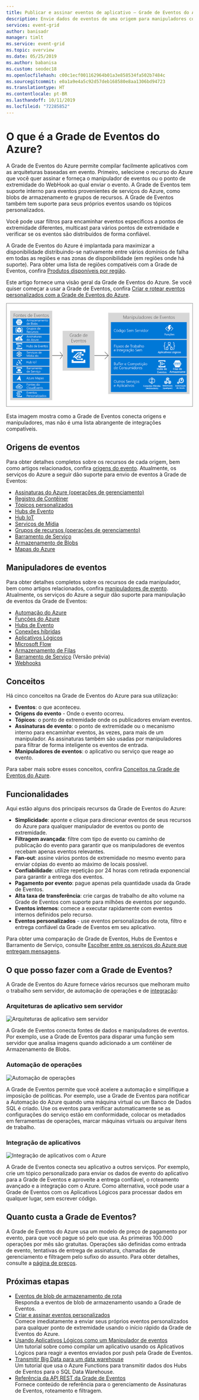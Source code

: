 ```yaml
---
title: Publicar e assinar eventos de aplicativo – Grade de Eventos do Azure
description: Envie dados de eventos de uma origem para manipuladores com a Grade de Eventos do Azure. Crie aplicativos baseados em eventos e integre com serviços do Azure.
services: event-grid
author: banisadr
manager: timlt
ms.service: event-grid
ms.topic: overview
ms.date: 05/25/2019
ms.author: babanisa
ms.custom: seodec18
ms.openlocfilehash: c00c1ecf001162964b01a3e858534fa502b7484c
ms.sourcegitcommit: e0a1a9e4a5c92d57deb168580e8aa1306bd94723
ms.translationtype: HT
ms.contentlocale: pt-BR
ms.lasthandoff: 10/11/2019
ms.locfileid: "72285852"
---
```

# <a name="what-is-azure-event-grid"></a>O que é a Grade de Eventos do Azure?

A Grade de Eventos do Azure permite compilar facilmente aplicativos com as arquiteturas baseadas em evento. Primeiro, selecione o recurso do Azure que você quer assinar e forneça o manipulador de eventos ou o ponto de extremidade do WebHook ao qual enviar o evento. A Grade de Eventos tem suporte interno para eventos provenientes de serviços do Azure, como blobs de armazenamento e grupos de recursos. A Grade de Eventos também tem suporte para seus próprios eventos usando os tópicos personalizados. 

Você pode usar filtros para encaminhar eventos específicos a pontos de extremidade diferentes, multicast para vários pontos de extremidade e verificar se os eventos são distribuídos de forma confiável.

A Grade de Eventos do Azure é implantada para maximizar a disponibilidade distribuindo-se nativamente entre vários domínios de falha em todas as regiões e nas zonas de disponibilidade (em regiões onde há suporte). Para obter uma lista de regiões compatíveis com a Grade de Eventos, confira [Produtos disponíveis por região](https://azure.microsoft.com/global-infrastructure/services/?products=event-grid&regions=all).

Este artigo fornece uma visão geral da Grade de Eventos do Azure. Se você quiser começar a usar a Grade de Eventos, confira [Criar e rotear eventos personalizados com a Grade de Eventos do Azure](custom-event-quickstart.md). 

![Modelo de Grade de Eventos de origens e manipuladores](./media/overview/functional-model.png)

Esta imagem mostra como a Grade de Eventos conecta origens e manipuladores, mas não é uma lista abrangente de integrações compatíveis.

## <a name="event-sources"></a>Origens de eventos

Para obter detalhes completos sobre os recursos de cada origem, bem como artigos relacionados, confira [origens do evento](event-sources.md). Atualmente, os serviços do Azure a seguir dão suporte para envio de eventos à Grade de Eventos:

* [Assinaturas do Azure (operações de gerenciamento)](event-sources.md#azure-subscriptions)
* [Registro de Contêiner](event-sources.md#container-registry)
* [Tópicos personalizados](event-sources.md#custom-topics)
* [Hubs de Evento](event-sources.md#event-hubs)
* [Hub IoT](event-sources.md#iot-hub)
* [Serviços de Mídia](event-sources.md#media-services)
* [Grupos de recursos (operações de gerenciamento)](event-sources.md#resource-groups)
* [Barramento de Serviço](event-sources.md#service-bus)
* [Armazenamento de Blobs](event-sources.md#storage)
* [Mapas do Azure](event-sources.md#maps)

## <a name="event-handlers"></a>Manipuladores de eventos

Para obter detalhes completos sobre os recursos de cada manipulador, bem como artigos relacionados, confira [manipuladores de evento](event-handlers.md). Atualmente, os serviços do Azure a seguir dão suporte para manipulação de eventos da Grade de Eventos: 

* [Automação do Azure](event-handlers.md#azure-automation)
* [Funções do Azure](event-handlers.md#azure-functions)
* [Hubs de Evento](event-handlers.md#event-hubs)
* [Conexões híbridas](event-handlers.md#hybrid-connections)
* [Aplicativos Lógicos](event-handlers.md#logic-apps)
* [Microsoft Flow](https://preview.flow.microsoft.com/connectors/shared_azureeventgrid/azure-event-grid/)
* [Armazenamento de Filas](event-handlers.md#queue-storage)
* [Barramento de Serviço](event-handlers.md#service-bus-queue-preview) (Versão prévia)
* [Webhooks](event-handlers.md#webhooks)

## <a name="concepts"></a>Conceitos

Há cinco conceitos na Grade de Eventos do Azure para sua utilização:

* **Eventos**: o que aconteceu.
* **Origens do evento** - Onde o evento ocorreu.
* **Tópicos**: o ponto de extremidade onde os publicadores enviam eventos.
* **Assinaturas de evento**: o ponto de extremidade ou o mecanismo interno para encaminhar eventos, às vezes, para mais de um manipulador. As assinaturas também são usadas por manipuladores para filtrar de forma inteligente os eventos de entrada.
* **Manipuladores de eventos**: o aplicativo ou serviço que reage ao evento.

Para saber mais sobre esses conceitos, confira [Conceitos na Grade de Eventos do Azure](concepts.md).

## <a name="capabilities"></a>Funcionalidades

Aqui estão alguns dos principais recursos da Grade de Eventos do Azure:

* **Simplicidade**: aponte e clique para direcionar eventos de seus recursos do Azure para qualquer manipulador de eventos ou ponto de extremidade.
* **Filtragem avançada**: filtre com tipo de evento ou caminho de publicação do evento para garantir que os manipuladores de eventos recebam apenas eventos relevantes.
* **Fan-out**: assine vários pontos de extremidade no mesmo evento para enviar cópias do evento ao máximo de locais possível.
* **Confiabilidade**: utilize repetição por 24 horas com retirada exponencial para garantir a entrega dos eventos.
* **Pagamento por evento**: pague apenas pela quantidade usada da Grade de Eventos.
* **Alta taxa de transferência**: crie cargas de trabalho de alto volume na Grade de Eventos com suporte para milhões de eventos por segundo.
* **Eventos internos**: comece a executar rapidamente com eventos internos definidos pelo recurso.
* **Eventos personalizados** - use eventos personalizados de rota, filtro e entrega confiável da Grade de Eventos em seu aplicativo.

Para obter uma comparação de Grade de Eventos, Hubs de Eventos e Barramento de Serviço, consulte [Escolher entre os serviços do Azure que entregam mensagens](compare-messaging-services.md).

## <a name="what-can-i-do-with-event-grid"></a>O que posso fazer com a Grade de Eventos?

A Grade de Eventos do Azure fornece vários recursos que melhoram muito o trabalho sem servidor, de automação de operações e de [integração](https://azure.com/integration): 

### <a name="serverless-application-architectures"></a>Arquiteturas de aplicativo sem servidor

![Arquiteturas de aplicativo sem servidor](./media/overview/serverless_web_app.png)

A Grade de Eventos conecta fontes de dados e manipuladores de eventos. Por exemplo, use a Grade de Eventos para disparar uma função sem servidor que analisa imagens quando adicionado a um contêiner de Armazenamento de Blobs. 

### <a name="ops-automation"></a>Automação de operações

![Automação de operações](./media/overview/Ops_automation.png)

A Grade de Eventos permite que você acelere a automação e simplifique a imposição de políticas. Por exemplo, use a Grade de Eventos para notificar a Automação do Azure quando uma máquina virtual ou um Banco de Dados SQL é criado. Use os eventos para verificar automaticamente se as configurações do serviço estão em conformidade, colocar os metadados em ferramentas de operações, marcar máquinas virtuais ou arquivar itens de trabalho.

### <a name="application-integration"></a>Integração de aplicativos

![Integração de aplicativos com o Azure](./media/overview/app_integration.png)

A Grade de Eventos conecta seu aplicativo a outros serviços. Por exemplo, crie um tópico personalizado para enviar os dados de evento do aplicativo para a Grade de Eventos e aproveite a entrega confiável, o roteamento avançado e a integração com o Azure. Como alternativa, você pode usar a Grade de Eventos com os Aplicativos Lógicos para processar dados em qualquer lugar, sem escrever código. 

## <a name="how-much-does-event-grid-cost"></a>Quanto custa a Grade de Eventos?

A Grade de Eventos do Azure usa um modelo de preço de pagamento por evento, para que você pague só pelo que usa. As primeiras 100.000 operações por mês são gratuitas. Operações são definidas como entrada de evento, tentativas de entrega de assinatura, chamadas de gerenciamento e filtragem pelo sufixo do assunto. Para obter detalhes, consulte a [página de preços](https://azure.microsoft.com/pricing/details/event-grid/).

## <a name="next-steps"></a>Próximas etapas

* [Eventos de blob de armazenamento de rota](../storage/blobs/storage-blob-event-quickstart.md?toc=%2fazure%2fevent-grid%2ftoc.json)  
  Responda a eventos de blob de armazenamento usando a Grade de Eventos.
* [Criar e assinar eventos personalizados](custom-event-quickstart.md)  
  Comece imediatamente a enviar seus próprios eventos personalizados para qualquer ponto de extremidade usando o início rápido da Grade de Eventos do Azure.
* [Usando Aplicativos Lógicos como um Manipulador de eventos](monitor-virtual-machine-changes-event-grid-logic-app.md)  
  Um tutorial sobre como compilar um aplicativo usando os Aplicativos Lógicos para reagir a eventos enviados por push pela Grade de Eventos.
* [Transmitir Big Data para um data warehouse](event-grid-event-hubs-integration.md)  
  Um tutorial que usa o Azure Functions para transmitir dados dos Hubs de Eventos para o SQL Data Warehouse.
* [Referência da API REST da Grade de Eventos](/rest/api/eventgrid)  
  Fornece conteúdo de referência para o gerenciamento de Assinaturas de Eventos, roteamento e filtragem.
